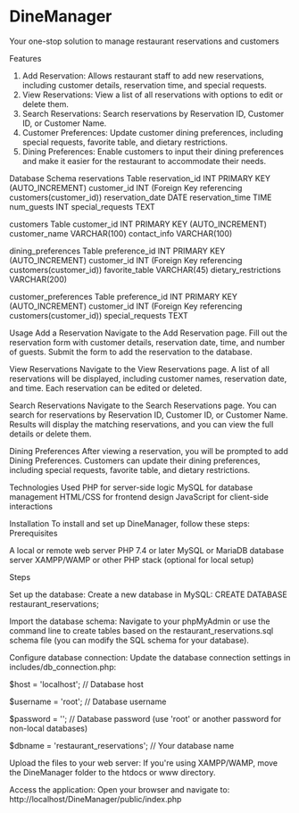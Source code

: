 # DineManager
Your one-stop solution to manage restaurant reservations and customers

Features
1. Add Reservation: Allows restaurant staff to add new reservations, including customer details, reservation time, and special requests.
2. View Reservations: View a list of all reservations with options to edit or delete them.
3. Search Reservations: Search reservations by Reservation ID, Customer ID, or Customer Name.
4. Customer Preferences: Update customer dining preferences, including special requests, favorite table, and dietary restrictions.
5. Dining Preferences: Enable customers to input their dining preferences and make it easier for the restaurant to accommodate their needs.

Database Schema
reservations Table
reservation_id INT PRIMARY KEY (AUTO_INCREMENT)
customer_id INT (Foreign Key referencing customers(customer_id))
reservation_date DATE
reservation_time TIME
num_guests INT
special_requests TEXT

customers Table
customer_id INT PRIMARY KEY (AUTO_INCREMENT)
customer_name VARCHAR(100)
contact_info VARCHAR(100)

dining_preferences Table
preference_id INT PRIMARY KEY (AUTO_INCREMENT)
customer_id INT (Foreign Key referencing customers(customer_id))
favorite_table VARCHAR(45)
dietary_restrictions VARCHAR(200)

customer_preferences Table
preference_id INT PRIMARY KEY (AUTO_INCREMENT)
customer_id INT (Foreign Key referencing customers(customer_id))
special_requests TEXT

Usage
Add a Reservation
Navigate to the Add Reservation page.
Fill out the reservation form with customer details, reservation date, time, and number of guests.
Submit the form to add the reservation to the database.

View Reservations
Navigate to the View Reservations page.
A list of all reservations will be displayed, including customer names, reservation date, and time.
Each reservation can be edited or deleted.

Search Reservations
Navigate to the Search Reservations page.
You can search for reservations by Reservation ID, Customer ID, or Customer Name.
Results will display the matching reservations, and you can view the full details or delete them.

Dining Preferences
After viewing a reservation, you will be prompted to add Dining Preferences.
Customers can update their dining preferences, including special requests, favorite table, and dietary restrictions.

Technologies Used
PHP for server-side logic
MySQL for database management
HTML/CSS for frontend design
JavaScript for client-side interactions


Installation
To install and set up DineManager, follow these steps:
Prerequisites

A local or remote web server 
PHP 7.4 or later
MySQL or MariaDB database server
XAMPP/WAMP or other PHP stack (optional for local setup)

Steps

Set up the database:
Create a new database in MySQL:
CREATE DATABASE restaurant_reservations;

Import the database schema:
Navigate to your phpMyAdmin or use the command line to create tables based on the restaurant_reservations.sql schema file (you can modify the SQL schema for your database).

Configure database connection:
Update the database connection settings in includes/db_connection.php:

$host = 'localhost'; // Database host

$username = 'root'; // Database username

$password = ''; // Database password (use 'root' or another password for non-local databases)

$dbname = 'restaurant_reservations'; // Your database name

Upload the files to your web server:
If you're using XAMPP/WAMP, move the DineManager folder to the htdocs or www directory.

Access the application:
Open your browser and navigate to:
http://localhost/DineManager/public/index.php    

